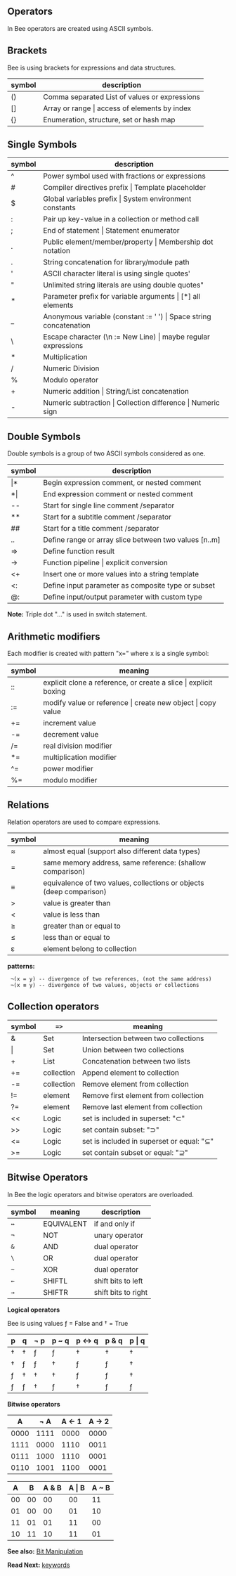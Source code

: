 ## Operators

In Bee operators are created using ASCII symbols.

## Brackets

Bee is using brackets for expressions and data structures.

symbol| description
------|-----------------------------------------------------
  ()  | Comma separated List of values or expressions
  []  | Array or range \| access of elements by index 
  {}  | Enumeration, structure, set or hash map

## Single Symbols

symbol| description
------|----------------------------------------------------------------
 ^    | Power symbol used with fractions or expressions
 \#   | Compiler directives prefix \| Template placeholder
  $   | Global variables prefix \| System environment constants
  :   | Pair up key-value in a collection or method call
  ;   | End of statement \| Statement enumerator
  .   | Public element/member/property \| Membership dot notation
  .   | String concatenation for library/module path
  '   | ASCII character literal is using single quotes'
  "   | Unlimited string literals are using double quotes"
  \*  | Parameter prefix for variable arguments \| [*] all elements
  \_  | Anonymous variable (constant  := ' ') \| Space string concatenation 
  \\  | Escape character (\\n := New Line) \| maybe regular expressions 
  \*  | Multiplication
 /    | Numeric Division
 %    | Modulo operator
\+    | Numeric addition \| String/List concatenation 
\-    | Numeric subtraction \| Collection difference \| Numeric sign


## Double Symbols

Double symbols is a group of two ASCII symbols considered as one.    

symbol| description
------|------------------------------------------------------
\|\*  | Begin expression comment, or nested comment
 \*\| | End expression comment or nested comment
 \--  | Start for single line comment /separator
 \**  | Start for a subtitle comment /separator
 \##  | Start for a title comment /separator  
 ..   | Define range or array slice between two values [n..m]
 =>   | Define function result 
 ->   | Function pipeline \| explicit conversion 
 <+   | Insert one or more values into a string template 
 <:   | Define input parameter as composite type or subset
 @:   | Define input/output parameter with custom type

**Note:** Triple dot "..." is used in switch statement.

## Arithmetic modifiers

Each modifier is created with pattern "x=" where x is a single symbol:

symbol| meaning
------|------------------------------------------------------------------
 ::   | explicit clone a reference, or create a slice  \| explicit boxing
 :=   | modify value or reference \| create new object \| copy value
 +=   | increment value
 -=   | decrement value
 /=   | real division modifier
 *=   | multiplication modifier
 ^=   | power  modifier
 %=   | modulo modifier

## Relations

Relation operators are used to compare expressions.

symbol | meaning
-------|--------------------------------------------------------------------
  ≈    | almost equal (support also different data types)
  =    | same memory address, same reference: (shallow comparison)
  ≡    | equivalence of two values, collections or objects (deep comparison)
 \>    | value is greater than 
 \<    | value is less than
  ≥    | greater than or equal to
  ≤    | less than or equal to
  ε    | element belong to collection

**patterns:** 
```
 ¬(x = y) -- divergence of two references, (not the same address)
 ¬(x ≡ y) -- divergence of two values, objects or collections
```

## Collection operators

symbol | `=>`       |meaning
-------|------------|-------------------------------------------------
   &   | Set        |Intersection between two collections
  \|   | Set        |Union between two collections
   +   | List       |Concatenation between two lists
  +=   | collection |Append element to collection 
  -=   | collection |Remove element from collection 
  !=   | element    |Remove first element from collection 
  ?=   | element    |Remove last element from collection 
  <<   | Logic      |set is included in superset: "⊂"
  >>   | Logic      |set contain subset: "⊃"
  <=   | Logic      |set is included in superset or equal: "⊆"
  >=   | Logic      |set contain subset or equal: "⊇"
                                          
## Bitwise Operators 

In Bee the logic operators and bitwise operators are overloaded.

symbol| meaning   | description
------|-----------|-------------------------------
  `↔` | EQUIVALENT| if and only if
  `¬` | NOT       | unary operator
  `&` | AND       | dual operator 
  `\` | OR        | dual operator 
  `~` | XOR       | dual operator 
  `←` | SHIFTL    | shift bits to left  
  `→` | SHIFTR    | shift bits to right  

**Logical operators**

Bee is using values ƒ = False and † = True

 p | q |¬ p |p ~ q |p ↔ q |p & q | p \| q
---|---|----|------|------|------|--------
 † | † | ƒ  | ƒ    | †    |†     | †      
 † | ƒ | ƒ  | †    | ƒ    |ƒ     | †      
 ƒ | † | †  | †    | ƒ    |ƒ     | †      
 ƒ | ƒ | †  | ƒ    | †    |ƒ     | ƒ      


**Bitwise operators**

 A    | ¬ A | A ← 1 | A → 2  
------|-----|-------|--------
 0000 |1111 | 0000  | 0000   
 1111 |0000 | 1110  | 0011   
 0111 |1000 | 1110  | 0001   
 0110 |1001 | 1100  | 0001   

 A    | B   | A & B  | A \| B  | A ~ B
------|-----|--------|---------|--------
 00   | 00  | 00     | 00      |  11    
 01   | 00  | 00     | 01      |  10    
 11   | 01  | 01     | 11      |  00    
 10   | 11  | 10     | 11      |  01    


**See also:** [Bit Manipulation](https://en.wikipedia.org/wiki/Bit_manipulation) 
 
**Read Next:** [keywords](keywords.md)
